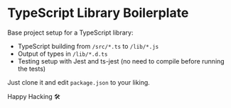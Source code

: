 # TypeScript Library Boilerplate

Base project setup for a TypeScript library:

* TypeScript building from `/src/*.ts` to `/lib/*.js`
* Output of types in `/lib/*.d.ts`
* Testing setup with Jest and ts-jest (no need to compile before running the tests)

Just clone it and edit `package.json` to your liking.

Happy Hacking 🛠
